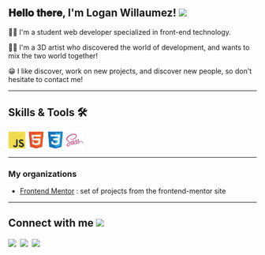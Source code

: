 <div>
<h2> 𝐇𝐞𝐥𝐥𝐨 𝐭𝐡𝐞𝐫𝐞, I'm Logan Willaumez! <img src="https://c.tenor.com/SNL9_xhZl9oAAAAi/waving-hand-joypixels.gif" width="30px"></h2>
</div>
<p>👨‍💻 I'm a student web developer specialized in front-end technology. </p>
<p>👨‍🎨 I'm a 3D artist who discovered the world of development, and wants to mix the two world together! </p>
<p>😁 I like discover, work on new projects, and discover new people, so don't hesitate to contact me! </p>

---
<h2> Skills & Tools 🛠 </h2>

<div style="width : 100%; display: flex; justify-content : space-between;">
  <div>
  <img src="https://github.com/devicons/devicon/blob/master/icons/javascript/javascript-original.svg" width="35" />
  <img src="https://github.com/devicons/devicon/blob/master/icons/html5/html5-original.svg" width="35" /> 
  <img src="https://github.com/devicons/devicon/blob/master/icons/css3/css3-original.svg" width="35" />
    <img src="https://github.com/devicons/devicon/blob/master/icons/sass/sass-original.svg" width="35" /> 
  </div>
  

  
</div>

---
### My organizations

- [Frontend Mentor](https://github.com/LoganWillaumez-FrontendMentor) : set of projects from the frontend-mentor site
---
<!---
LoganWillaumez/LoganWillaumez is a ✨ special ✨ repository because its `README.md` (this file) appears on your GitHub profile.
You can click the Preview link to take a look at your changes.
--->
<div >
  <h2> Connect with me <img src='https://raw.githubusercontent.com/ShahriarShafin/ShahriarShafin/main/Assets/handshake.gif' width="100px"> </h2>
  <a  href = 'https://www.linkedin.com/in/logan-willaumez-979b1114b/'> <img width = '32px'    src="https://raw.githubusercontent.com/rahulbanerjee26/githubAboutMeGenerator/main/icons/linked-in-alt.svg" align="center"/></a>&nbsp; 
  <a href = 'https://twitter.com/WillaumezLogan'> <img width = '32px' src="https://raw.githubusercontent.com/rahulbanerjee26/githubAboutMeGenerator/main/icons/twitter.svg" align="center"/></a>&nbsp; 
  <a href = 'https://github.com/LoganWillaumez'> <img width = '32px'   src="https://raw.githubusercontent.com/rahulbanerjee26/githubAboutMeGenerator/main/icons/github.svg" align="center"/></a>
</div>



